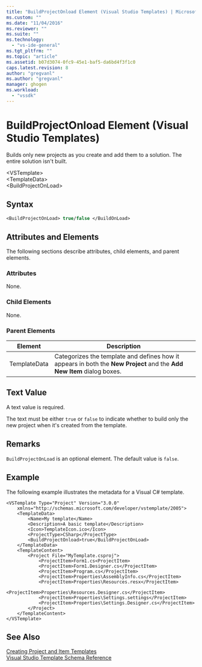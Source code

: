 ```yaml
---
title: "BuildProjectOnload Element (Visual Studio Templates) | Microsoft Docs"
ms.custom: ""
ms.date: "11/04/2016"
ms.reviewer: ""
ms.suite: ""
ms.technology: 
  - "vs-ide-general"
ms.tgt_pltfrm: ""
ms.topic: "article"
ms.assetid: b07d3074-0fc9-45e1-baf5-da6bd4f3f1c0
caps.latest.revision: 8
author: "gregvanl"
ms.author: "gregvanl"
manager: ghogen
ms.workload: 
  - "vssdk"
---
```

# BuildProjectOnload Element (Visual Studio Templates)
Builds only new projects as you create and add them to a solution. The entire solution isn't built.  
  
 \<VSTemplate>  
 \<TemplateData>  
 \<BuildProjectOnLoad>  
  
## Syntax  
  
```vb  
<BuildProjectOnLoad> true/false </BuildOnLoad>  
```  
  
## Attributes and Elements  
 The following sections describe attributes, child elements, and parent elements.  
  
### Attributes  
 None.  
  
### Child Elements  
 None.  
  
### Parent Elements  
  
|Element|Description|  
|-------------|-----------------|  
|TemplateData|Categorizes the template and defines how it appears in both the **New Project** and the **Add New Item** dialog boxes.|  
  
## Text Value  
 A text value is required.  
  
 The text must be either `true` or `false` to indicate whether to build only the new project when it's created from the template.  
  
## Remarks  
 `BuildProjectOnLoad` is an optional element. The default value is `false`.  
  
## Example  
 The following example illustrates the metadata for a Visual C# template.  
  
```  
<VSTemplate Type="Project" Version="3.0.0"  
    xmlns="http://schemas.microsoft.com/developer/vstemplate/2005">  
    <TemplateData>  
        <Name>My template</Name>  
        <Description>A basic template</Description>  
        <Icon>TemplateIcon.ico</Icon>  
        <ProjectType>CSharp</ProjectType>  
        <BuildProjectOnload>true</BuildProjectOnLoad>  
    </TemplateData>  
    <TemplateContent>  
        <Project File="MyTemplate.csproj">  
            <ProjectItem>Form1.cs<ProjectItem>  
            <ProjectItem>Form1.Designer.cs</ProjectItem>  
            <ProjectItem>Program.cs</ProjectItem>  
            <ProjectItem>Properties\AssemblyInfo.cs</ProjectItem>  
            <ProjectItem>Properties\Resources.resx</ProjectItem>  
            <ProjectItem>Properties\Resources.Designer.cs</ProjectItem>  
            <ProjectItem>Properties\Settings.settings</ProjectItem>  
            <ProjectItem>Properties\Settings.Designer.cs</ProjectItem>  
        </Project>  
    </TemplateContent>  
</VSTemplate>  
```  
  
## See Also  
 [Creating Project and Item Templates](../ide/creating-project-and-item-templates.md)   
 [Visual Studio Template Schema Reference](../extensibility/visual-studio-template-schema-reference.md)